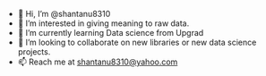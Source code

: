 - 👋 Hi, I’m @shantanu8310
- 👀 I’m interested in giving meaning to raw data.
- 🌱 I’m currently learning Data science from Upgrad
- 💞️ I’m looking to collaborate on new libraries or new data science projects.
- 📫 Reach me at shantanu8310@yahoo.com

<!---
shantanu8310/shantanu8310 is a ✨ special ✨ repository because its `README.md` (this file) appears on your GitHub profile.
You can click the Preview link to take a look at your changes.
--->
